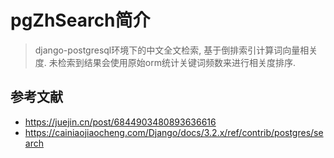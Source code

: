 # pgZhSearch简介

> django-postgresql环境下的中文全文检索, 基于倒排索引计算词向量相关度. 未检索到结果会使用原始orm统计关键词频数来进行相关度排序.


## 参考文献

- https://juejin.cn/post/6844903480893636616
- https://cainiaojiaocheng.com/Django/docs/3.2.x/ref/contrib/postgres/search

